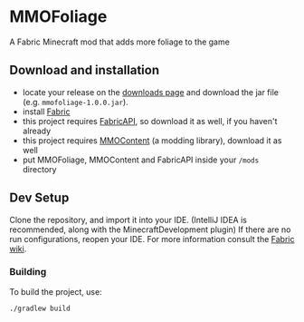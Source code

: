 # MMOFoliage
A Fabric Minecraft mod that adds more foliage to the game

## Download and installation

- locate your release on the [downloads page](https://github.com/LCLPYT/MMOFoliage/releases) and download the jar file (e.g. `mmofoliage-1.0.0.jar`).
- install [Fabric](https://fabricmc.net/)
- this project requires [FabricAPI](https://www.curseforge.com/minecraft/mc-mods/fabric-api), so download it as well, if you haven't already
- this project requires [MMOContent](https://github.com/LCLPYT/MMOContent) (a modding library), download it as well
- put MMOFoliage, MMOContent and FabricAPI inside your `/mods` directory

## Dev Setup

Clone the repository, and import it into your IDE. (IntelliJ IDEA is recommended, along with the MinecraftDevelopment plugin)
If there are no run configurations, reopen your IDE.
For more information consult the [Fabric wiki](https://fabricmc.net/wiki/start).

### Building

To build the project, use:

```bash
./gradlew build
```
